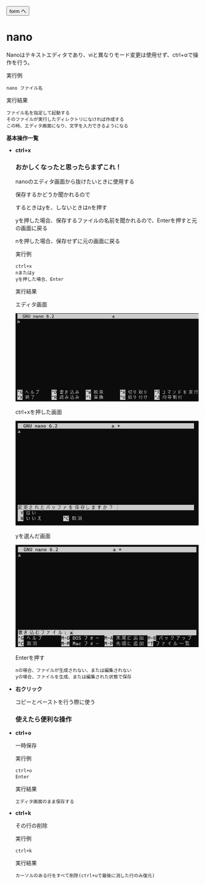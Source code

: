 <button type="button" onclick="window.location.href='https://b2211590.github.io/kaitaishinsho/command/form'">form へ</button>

# nano
Nanoはテキストエディタであり、viと異なりモード変更は使用せず、ctrl+αで操作を行う。

実行例

  ```
  nano ファイル名
  ```
  実行結果　[](変更しない)


  ```
  ファイル名を指定して起動する
  そのファイルが実行したディレクトリになければ作成する
  この時、エディタ画面になり、文字を入力できるようになる
  ```

**基本操作一覧**
  

 - **ctrl+x**
  
   ### おかしくなったと思ったらまずこれ！

   nanoのエディタ画面から抜けたいときに使用する

   保存するかどうか聞かれるので

   するときはyを、しないときはnを押す

   yを押した場合、保存するファイルの名前を聞かれるので、Enterを押すと元の画面に戻る

   nを押した場合、保存せずに元の画面に戻る


   実行例 [](変更しない)
  
   ```
   ctrl+x
   nまたはy
   yを押した場合、Enter
   ```


   実行結果　[](変更しない)

   エディタ画面

   ![](../yanagi/nano1.png)

   ctrl+xを押した画面
   
   ![](../yanagi/nano2.png)
   
   yを選んだ画面
   
   ![](../yanagi/nano3.png)

   Enterを押す

   ```
   nの場合、ファイルが生成されない、または編集されない
   yの場合、ファイルを生成、または編集された状態で保存
   ```

- **右クリック**
  
  コピーとペーストを行う際に使う


   ### 使えたら便利な操作

- **ctrl+o** 
    
  一時保存
  
  実行例　[](変更しない)
  
  ```
  ctrl+o
  Enter
  ```


  実行結果　[](変更しない)


  ```
  エディタ画面のまま保存する
  ```
- **ctrl+k** 
    
  その行の削除
  
  実行例　[](変更しない)
  
  ```
  ctrl+k
  ```


  実行結果　[](変更しない)


  ```
  カーソルのある行をすべて削除(ctrl+uで最後に消した行のみ復元)
  ```

